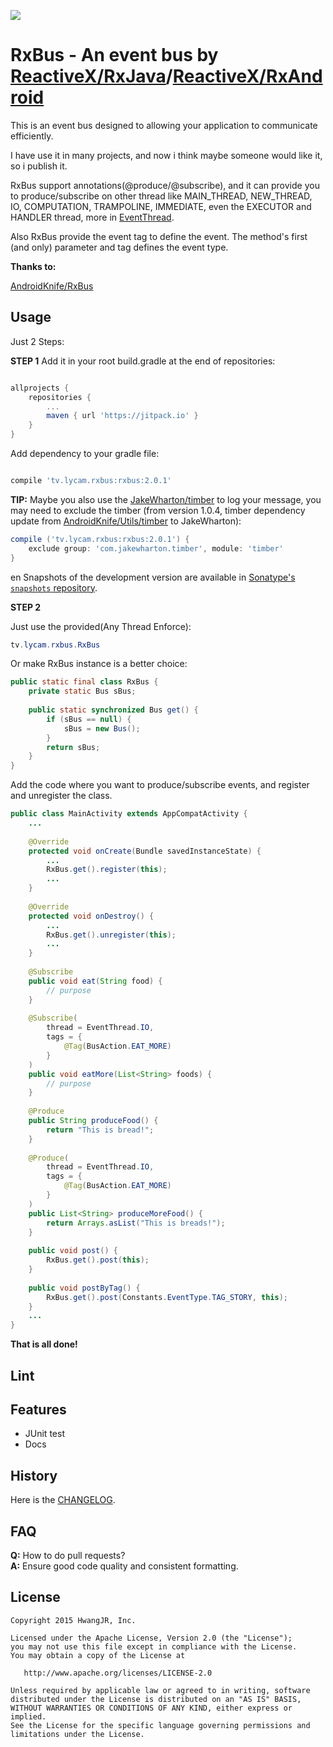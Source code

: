 [![](https://jitpack.io/v/liujunhongz/rxbus2.svg)](https://jitpack.io/#liujunhongz/rxbus2)

RxBus - An event bus by [ReactiveX/RxJava](https://github.com/ReactiveX/RxJava)/[ReactiveX/RxAndroid](https://github.com/ReactiveX/RxAndroid)
=============================

This is an event bus designed to allowing your application to communicate efficiently.

I have use it in many projects, and now i think maybe someone would like it, so i publish it.

RxBus support annotations(@produce/@subscribe), and it can provide you to produce/subscribe on other thread 
like MAIN_THREAD, NEW_THREAD, IO, COMPUTATION, TRAMPOLINE, IMMEDIATE, even the EXECUTOR and HANDLER thread,
more in [EventThread](rxbus/src/main/java/com/hwangjr/rxbus/thread/EventThread.java).

Also RxBus provide the event tag to define the event. The method's first (and only) parameter and tag defines the event type.

**Thanks to:**

[AndroidKnife/RxBus](https://github.com/AndroidKnife/RxBus)

Usage
--------

Just 2 Steps:

**STEP 1**
Add it in your root build.gradle at the end of repositories:
```groovy

allprojects {
    repositories {
        ...
        maven { url 'https://jitpack.io' }
    }
}
```
Add dependency to your gradle file:
```groovy

compile 'tv.lycam.rxbus:rxbus:2.0.1'
```

**TIP:** Maybe you also use the [JakeWharton/timber](https://github.com/JakeWharton/timber) to log your message, you may need to exclude the timber (from version 1.0.4, timber dependency update from [AndroidKnife/Utils/timber](https://github.com/AndroidKnife/Utils/tree/master/timber) to JakeWharton):
``` groovy
compile ('tv.lycam.rxbus:rxbus:2.0.1') {
    exclude group: 'com.jakewharton.timber', module: 'timber'
}
```
en
Snapshots of the development version are available in [Sonatype's `snapshots` repository](https://oss.sonatype.org/content/repositories/snapshots/).

**STEP 2**

Just use the provided(Any Thread Enforce):
``` java
tv.lycam.rxbus.RxBus
```
Or make RxBus instance is a better choice:
``` java
public static final class RxBus {
    private static Bus sBus;
    
    public static synchronized Bus get() {
        if (sBus == null) {
            sBus = new Bus();
        }
        return sBus;
    }
}
```

Add the code where you want to produce/subscribe events, and register and unregister the class.
``` java
public class MainActivity extends AppCompatActivity {
    ...
    
    @Override
    protected void onCreate(Bundle savedInstanceState) {
        ...
        RxBus.get().register(this);
        ...
    }
    
    @Override
    protected void onDestroy() {
        ...
        RxBus.get().unregister(this);
        ...
    }
        
    @Subscribe
    public void eat(String food) {
        // purpose
    }
        
    @Subscribe(
        thread = EventThread.IO,
        tags = {
            @Tag(BusAction.EAT_MORE)
        }
    )
    public void eatMore(List<String> foods) {
        // purpose
    }
    
    @Produce
    public String produceFood() {
        return "This is bread!";
    }
    
    @Produce(
        thread = EventThread.IO,
        tags = {
            @Tag(BusAction.EAT_MORE)
        }
    )
    public List<String> produceMoreFood() {
        return Arrays.asList("This is breads!");
    }
    
    public void post() {
        RxBus.get().post(this);
    }
    
    public void postByTag() {
        RxBus.get().post(Constants.EventType.TAG_STORY, this);
    }
    ...
}
```

**That is all done!**

Lint
--------

Features
--------
* JUnit test
* Docs

History
--------
Here is the [CHANGELOG](CHANGELOG.md).

FAQ
--------
**Q:** How to do pull requests?<br/>
**A:** Ensure good code quality and consistent formatting.

License
--------

    Copyright 2015 HwangJR, Inc.

    Licensed under the Apache License, Version 2.0 (the "License");
    you may not use this file except in compliance with the License.
    You may obtain a copy of the License at

       http://www.apache.org/licenses/LICENSE-2.0

    Unless required by applicable law or agreed to in writing, software
    distributed under the License is distributed on an "AS IS" BASIS,
    WITHOUT WARRANTIES OR CONDITIONS OF ANY KIND, either express or implied.
    See the License for the specific language governing permissions and
    limitations under the License.
